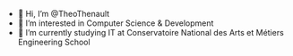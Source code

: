 - 👋 Hi, I’m @TheoThenault
- 👀 I’m interested in Computer Science & Development
- 🌱 I’m currently studying IT at Conservatoire National des Arts et Métiers Engineering School 

<!---
TheoThenault/TheoThenault is a ✨ special ✨ repository because its `README.md` (this file) appears on your GitHub profile.
You can click the Preview link to take a look at your changes.
--->
